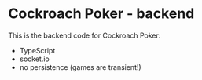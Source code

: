 # Cockroach Poker - backend

This is the backend code for Cockroach Poker:

- TypeScript
- socket.io
- no persistence (games are transient!)
